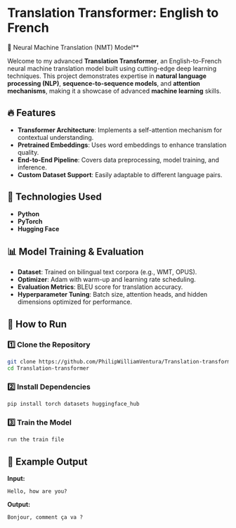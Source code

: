 # Translation Transformer: English to French

🚀 Neural Machine Translation (NMT) Model**

Welcome to my advanced **Translation Transformer**, an English-to-French neural machine translation model built using cutting-edge deep learning techniques. This project demonstrates expertise in **natural language processing (NLP)**, **sequence-to-sequence models**, and **attention mechanisms**, making it a showcase of advanced **machine learning** skills.

## 🔥 Features
- **Transformer Architecture**: Implements a self-attention mechanism for contextual understanding.
- **Pretrained Embeddings**: Uses word embeddings to enhance translation quality.
- **End-to-End Pipeline**: Covers data preprocessing, model training, and inference.
- **Custom Dataset Support**: Easily adaptable to different language pairs.

## 📌 Technologies Used
- **Python** 
- **PyTorch**
- **Hugging Face** 

## 📊 Model Training & Evaluation
- **Dataset**: Trained on bilingual text corpora (e.g., WMT, OPUS).
- **Optimizer**: Adam with warm-up and learning rate scheduling.
- **Evaluation Metrics**: BLEU score for translation accuracy.
- **Hyperparameter Tuning**: Batch size, attention heads, and hidden dimensions optimized for performance.

## 🚀 How to Run
### 1️⃣ Clone the Repository
```bash
git clone https://github.com/PhilipWilliamVentura/Translation-transformer.git
cd Translation-transformer
```
### 2️⃣ Install Dependencies
```bash
pip install torch datasets huggingface_hub
```
### 3️⃣ Train the Model
```bash
run the train file
```


## 📌 Example Output
**Input:**
```text
Hello, how are you?
```
**Output:**
```text
Bonjour, comment ça va ?
```



